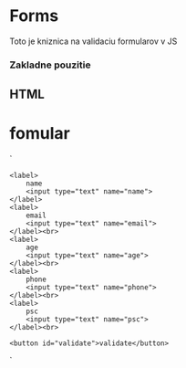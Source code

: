 # Forms #

Toto je kniznica na validaciu formularov v JS

### Zakladne pouzitie ###

## HTML ##
# fomular
`
<form action="" id="form-1">

	<label>
		name
		<input type="text" name="name">
	</label>
	<label>
		email
		<input type="text" name="email">
	</label><br>
	<label>
		age
		<input type="text" name="age">
	</label><br>
	<label>
		phone
		<input type="text" name="phone">
	</label><br>
	<label>
		psc
		<input type="text" name="psc">
	</label><br>

	<button id="validate">validate</button>

</form>
`